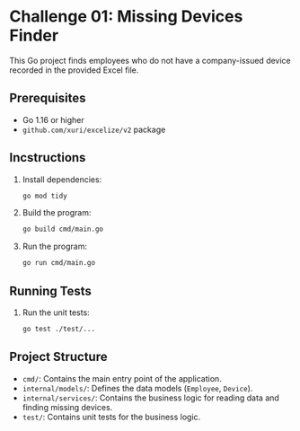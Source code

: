 # Challenge 01: Missing Devices Finder

This Go project finds employees who do not have a company-issued device recorded in the provided Excel file.

## Prerequisites

- Go 1.16 or higher
- `github.com/xuri/excelize/v2` package

## Incstructions

1. Install dependencies:

    ```bash
    go mod tidy
    ```

2. Build the program:

    ```bash
    go build cmd/main.go
    ```

2. Run the program:

    ```bash
    go run cmd/main.go
    ```

## Running Tests

1. Run the unit tests:

    ```bash
    go test ./test/...
    ```

## Project Structure

- `cmd/`: Contains the main entry point of the application.
- `internal/models/`: Defines the data models (`Employee`, `Device`).
- `internal/services/`: Contains the business logic for reading data and finding missing devices.
- `test/`: Contains unit tests for the business logic.
